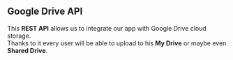 ## Google Drive API

This **REST API** allows us to integrate our app with Google Drive cloud storage.   
Thanks to it every user will be able to upload to his **My Drive** or maybe even **Shared Drive**.  
